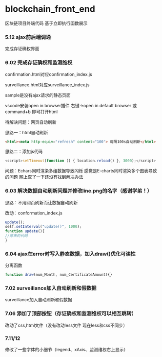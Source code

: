 # blockchain_front_end
区块链项目终端代码 
基于立即执行函数展示

### 5.12 ajax前后端调通
完成存证确权界面

### 6.02 完成存证确权和监测维权
confirmation.html对应confirmation_index.js

surveillance.html对应surveillance_index.js

sample是没有ajax请求的静态页面

vscode安装open in browser插件 右键->open in default browser 或 command+b 即可打开html

待解决问题：网页自动刷新

思路一：html自动刷新 
```html
<html><meta http-equiv="refresh" content="100"> 每隔100s自动刷新</html>
```

思路二：添加js代码
```javascript
<script>setTimeout(function () { location.reload() }, 3000);</script>
```

问题：Echars同时渲染多组数据导致闪烁 感觉是E-charts同时渲染多个图表导致的问题 网上查了一下还没有找到解决办法

### 6.03 解决数据自动刷新问题并修改line.png的名字（感谢学弟！）
思路：不用网页刷新而让数据自动刷新 

改动：conformation_index.js
```javascript
update();
self.setInterval("update()", 1000);
function update(){
//原来的代码
}
```

### 6.04 ajax在error时写入静态数据，加入draw()优化可读性
分离函数
```javascript
function draw(num_Month, num_CertificateAmount){}
```

### 7.02 surveillance加入自动刷新和假数据
surveillance加入自动刷新和假数据

### 7.06 添加了顶部按钮（存证确权和监测维权可以相互跳转）
改动了css,html文件（没有改动less文件 现在less和css不同步）

### 7.11/12
修改了一些字体的小细节（legend、xAxis、监测维权右上显示）
